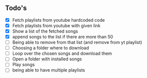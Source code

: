 ## Todo's

- [x] Fetch playlists from youtube hardcoded code
- [x] Fetch playlists from youtube with given link 
- [x] Show a list of the fetched songs
- [x] append songs to the list if there are more than 50
- [ ] Being able to remove from that list (and remove from yt playlist)
- [ ] Choosing a folder where to download
- [ ] Loop over the chosen songs and download them
- [ ] Open a folder with installed songs
- [ ] Play songs
- [ ] being able to have multiple playlists
